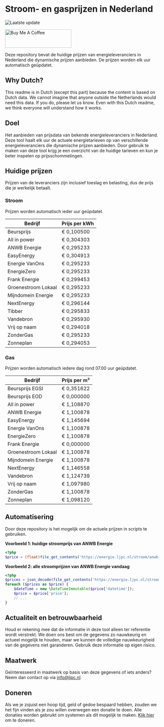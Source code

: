 # Stroom- en gasprijzen in Nederland

![Laatste update](https://img.shields.io/badge/laatste%20update-2023--09--14%2005%3A00%20CET-brightgreen)

<a href="https://www.buymeacoffee.com/Lars-" target="_blank"><img src="https://cdn.buymeacoffee.com/buttons/v2/default-orange.png" alt="Buy Me A Coffee" height="60" style="height: 60px !important;width: 217px !important;" ></a>

Deze repository bevat de huidige prijzen van energieleveranciers in Nederland die dynamische prijzen aanbieden. De prijzen worden elk uur automatisch geüpdatet.

## Why Dutch?

This readme is in Dutch (except this part) because the content is based on Dutch data. We cannot imagine that anyone outside the Netherlands would need this data. If you do, please let us know. Even with this Dutch readme, we think
everyone will understand how it works.

## Doel

Het aanbieden van prijsdata van bekende energieleveranciers in Nederland. Deze tool haalt elk uur de actuele energietarieven op van verschillende energieleveranciers die dynamische prijzen aanbieden. Door gebruik te maken van deze tool
krijg je een overzicht van de huidige tarieven en kun je beter inspelen op prijsschommelingen.

## Huidige prijzen

Prijzen van de leveranciers zijn inclusief toeslag en belasting, dus de prijs die je werkelijk betaalt.

### Stroom

Prijzen worden automatisch ieder uur geüpdatet.

 Bedrijf | Prijs per kWh 
---------|---------------
Beursprijs | € 0,100500
All in power | € 0,304303
ANWB Energie | € 0,295233
EasyEnergy | € 0,304913
Energie VanOns | € 0,295233
EnergieZero | € 0,295233
Frank Energie | € 0,299453
Groenestroom Lokaal | € 0,295233
Mijndomein Energie | € 0,295233
NextEnergy | € 0,296144
Tibber | € 0,295833
Vandebron | € 0,295930
Vrij op naam | € 0,294018
ZonderGas | € 0,295233
Zonneplan | € 0,294053


### Gas

Prijzen worden automatisch iedere dag rond 07.00 uur geüpdatet.

 Bedrijf | Prijs per m³ 
---------|--------------
Beursprijs EGSI | € 0,351622
Beursprijs EOD | € 0,000000
All in power | € 1,108870
ANWB Energie | € 1,100878
EasyEnergy | € 1,145694
Energie VanOns | € 1,100878
EnergieZero | € 1,100878
Frank Energie | € 0,000000
Groenestroom Lokaal | € 1,100878
Mijndomein Energie | € 1,100878
NextEnergy | € 1,146558
Vandebron | € 1,124739
Vrij op naam | € 1,097980
ZonderGas | € 1,100878
Zonneplan | € 1,098120


## Automatisering

Door deze repository is het mogelijk om de actuele prijzen in scripts te gebruiken.

**Voorbeeld 1: huidige stroomprijs van ANWB Energie**

```php
<?php
$price = (float)file_get_contents('https://energie.ljpc.nl/stroom/anwb-energie-nu.txt');

```

**Voorbeeld 2: alle stroomprijzen van ANWB Energie vandaag**

```php
<?php
$prices = json_decode(file_get_contents('https://energie.ljpc.nl/stroom/all-in-power-vandaag.json'),true);
foreach ($prices as $price) {
    $dateTime = new \DateTimeImmutable($price['datetime']);
    $price = $price['price'];
    // ...
}
```

## Actualiteit en betrouwbaarheid

Houd er rekening mee dat de informatie in deze tool alleen ter referentie wordt verstrekt. We doen ons best om de gegevens zo nauwkeurig en actueel mogelijk te houden, maar we kunnen de volledige nauwkeurigheid van de gegevens niet
garanderen. Gebruik deze informatie op eigen risico.

## Maatwerk

Geïnteresseerd in maatwerk op basis van deze gegevens of iets anders? Neem dan contact op
via [info@ljpc.nl](mailto:info@ljpc.nl?subject=Energie%20prijzen).

## Doneren

Als we je zojuist een hoop tijd, geld of gedoe bespaard hebben, zouden we het fijn vinden als je zou willen overwegen een
donatie te doen. Alle donaties worden gebruikt om systemen als dit mogelijk te
maken. [Klik hier](https://www.buymeacoffee.com/Lars-) om te doneren.
